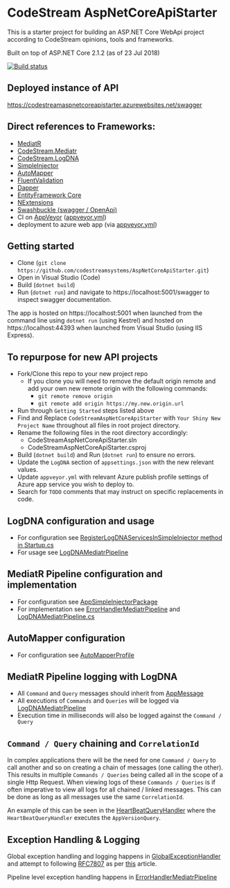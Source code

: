 # CodeStream AspNetCoreApiStarter
This is a starter project for building an ASP.NET Core WebApi project according to CodeStream opinions, tools and frameworks.

Built on top of ASP.NET Core 2.1.2 (as of 23 Jul 2018)

[![Build status](https://ci.appveyor.com/api/projects/status/1prnaf788kk4ytt1?svg=true)](https://ci.appveyor.com/project/AllenFirth-CodeStream/aspnetcoreapistarter)

## Deployed instance of API

https://codestreamaspnetcoreapistarter.azurewebsites.net/swagger

## Direct references to Frameworks:

* [MediatR](https://github.com/jbogard/MediatR)
* [CodeStream.Mediatr](https://www.nuget.org/packages/CodeStream.MediatR)
* [CodeStream.LogDNA](https://www.nuget.org/packages/CodeStream.LogDNA)
* [SimpleInjector](https://simpleinjector.org)
* [AutoMapper](https://automapper.org/)
* [FluentValidation](https://fluentvalidation.net/)
* [Dapper](https://github.com/StackExchange/Dapper)
* [EntityFramework Core](https://www.nuget.org/packages/Microsoft.EntityFrameworkCore)
* [NExtensions](https://github.com/halcharger/NExtensions)
* [Swashbuckle (swagger / OpenApi)](https://github.com/domaindrivendev/Swashbuckle.AspNetCore)
* CI on [AppVeyor](appveyor.com) ([appveyor.yml](https://github.com/codestreamsystems/AspNetCoreApiStarter/blob/master/appveyor.yml))
* deployment to azure web app (via [appveyor.yml](https://github.com/codestreamsystems/AspNetCoreApiStarter/blob/master/appveyor.yml))

## Getting started

* Clone (`git clone https://github.com/codestreamsystems/AspNetCoreApiStarter.git`)
* Open in Visual Studio (Code)
* Build (`dotnet build`)
* Run (`dotnet run`) and navigate to https://localhost:5001/swagger to inspect swagger documentation.

The app is hosted on https://localhost:5001 when launched from the command line using `dotnet run` (using Kestrel) and hosted on https://localhost:44393 when launched from Visual Studio (using IIS Express).

## To repurpose for new API projects

* Fork/Clone this repo to your new project repo
    * If you clone you will need to remove the default origin remote and add your own new remote origin with the following commands:
        * `git remote remove origin`
        * `git remote add origin https://my.new.origin.url`
* Run through `Getting Started` steps listed above
* Find and Replace `CodeStreamAspNetCoreApiStarter` with `Your Shiny New Project Name` throughout all files in root project directory.
* Rename the following files in the root directory accordingly:
    * CodeStreamAspNetCoreApiStarter.sln
    * CodeStreamAspNetCoreApiStarter.csproj
* Build (`dotnet build`) and Run (`dotnet run`) to ensure no errors.
* Update the `LogDNA` section of `appsettings.json` with the new relevant values.
* Update `appveyor.yml` with relevant Azure publish profile settings of Azure app service you wish to deploy to.
* Search for `TODO` comments that may instruct on specific replacements in code.

## LogDNA configuration and usage

* For configuration see [RegisterLogDNAServicesInSimpleInjector method in Startup.cs](https://github.com/codestreamsystems/AspNetCoreApiStarter/blob/master/Startup.cs)
* For usage see [LogDNAMediatrPipeline](https://github.com/codestreamsystems/AspNetCoreApiStarter/blob/master/Infrastructure/MediatR/LogDNAMediatrPipeline.cs)

## MediatR Pipeline configuration and implementation

* For configuration see [AppSimpleInjectorPackage](https://github.com/codestreamsystems/AspNetCoreApiStarter/blob/master/Infrastructure/AppSimpleInjectorPackage.cs)
* For implementation see [ErrorHandlerMediatrPipeline](https://github.com/codestreamsystems/AspNetCoreApiStarter/blob/master/Infrastructure/MediatR/ErrorHandlerMediatrPipeline.cs) and [LogDNAMediatrPipeline.cs](https://github.com/codestreamsystems/AspNetCoreApiStarter/blob/master/Infrastructure/MediatR/LogDNAMediatrPipeline.cs)

## AutoMapper configuration

* For configuration see [AutoMapperProfile](https://github.com/codestreamsystems/AspNetCoreApiStarter/blob/master/Infrastructure/AutoMapperProfile.cs)

## MediatR Pipeline logging with LogDNA

* All `Command` and `Query` messages should inherit from [AppMessage](https://github.com/codestreamsystems/AspNetCoreApiStarter/blob/master/Infrastructure/AppMessage.cs)
* All executions of `Commands` and `Queries` will be logged via [LogDNAMediatrPipeline](https://github.com/codestreamsystems/AspNetCoreApiStarter/blob/master/Infrastructure/MediatR/LogDNAMediatrPipeline.cs)
* Execution time in milliseconds will also be logged against the `Command / Query`

## `Command / Query` chaining and `CorrelationId`

In complex applications there will be the need for one `Command / Query` to call another and so on creating a chain of messages (one calling the other). This results in multiple `Commands / Queries` being called all in the scope of a single Http Request. When viewing logs of these `Commands / Queries` is if often imperative to view all logs for all chained / linked messages. This can be done as long as all messages use the same `CorrelationId`. 

An example of this can be seen in the [HeartBeatQueryHandler](https://github.com/codestreamsystems/AspNetCoreApiStarter/blob/master/Queries/HeartBeatQueryHandler.cs) where the `HeartBeatQueryHandler` executes the `AppVersionQuery`.

## Exception Handling & Logging

Global exception handling and logging happens in [GlobalExceptionHandler](https://github.com/codestreamsystems/AspNetCoreApiStarter/blob/master/Infrastructure/GlobalExceptionHandler.cs) and attempt to following [RFC7807](https://tools.ietf.org/html/rfc7807) as per [this](https://www.strathweb.com/2018/07/centralized-exception-handling-and-request-validation-in-asp-net-core) article.

Pipeline level exception handling happens in [ErrorHandlerMediatrPipeline](https://github.com/codestreamsystems/AspNetCoreApiStarter/blob/master/Infrastructure/MediatR/ErrorHandlerMediatrPipeline.cs)
